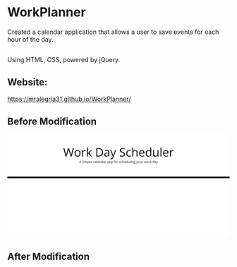 # WorkPlanner
Created a calendar application that allows a user to save events for each hour of the day.
##
Using HTML, CSS, powered by jQuery.

## Website: 
 https://mralegria31.github.io/WorkPlanner/

 ## Before Modification
![alt text](images\screencapture-mralegria31-github-io-WorkPlanner-2022-01-23-18_04_49.png)

## After Modification
